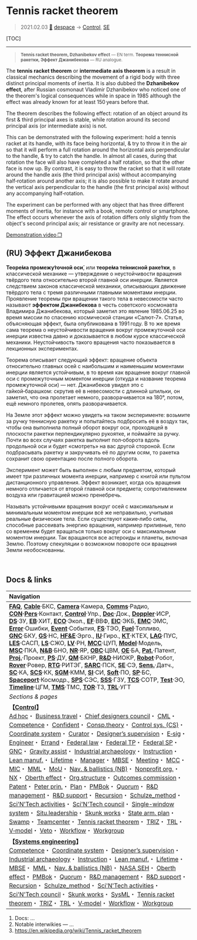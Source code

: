 # Tennis racket theorem
> 2021.02.03 [🚀](../index/index.md) [despace](index.md) → [Control](control.md), [SE](se.md)

[TOC]

---

> <small>**Tennis racket theorem, Dzhanibekov effect** — EN term. **Теорема теннисной ракетки, Эффект Джанибекова** — RU analogue.</small>

The **tennis racket theorem** or **intermediate axis theorem** is a result in classical mechanics describing the movement of a rigid body with three distinct principal moments of inertia. It is also dubbed the **Dzhanibekov effect**, after Russian cosmonaut Vladimir Dzhanibekov who noticed one of the theorem's logical consequences while in space in 1985 although the effect was already known for at least 150 years before that.

The theorem describes the following effect: rotation of an object around its first & third principal axes is stable, while rotation around its second principal axis (or intermediate axis) is not.

This can be demonstrated with the following experiment: hold a tennis racket at its handle, with its face being horizontal, & try to throw it in the air so that it will perform a full rotation around the horizontal axis perpendicular to the handle, & try to catch the handle. In almost all cases, during that rotation the face will also have completed a half rotation, so that the other face is now up. By contrast, it is easy to throw the racket so that it will rotate around the handle axis (the third principal axis) without accompanying half‑rotation around another axis; it is also possible to make it rotate around the vertical axis perpendicular to the handle (the first principal axis) without any accompanying half‑rotation.

The experiment can be performed with any object that has three different moments of inertia, for instance with a book, remote control or smartphone. The effect occurs whenever the axis of rotation differs only slightly from the object's second principal axis; air resistance or gravity are not necessary.

[Demonstration video ❐](f/control/dzhanibekov_effect_01.mkv)



## (RU) Эффект Джанибекова
**Теоре́ма промежу́точной оси́**, или **теоре́ма те́ннисной раке́тки**, в классической механике — утверждение о неустойчивости вращения твёрдого тела относительно второй главной оси инерции. Является следствием законов классической механики, описывающих движение твёрдого тела с тремя различными главными моментами инерции. Проявление теоремы при вращении такого тела в невесомости часто называют **эффектом Джанибекова** в честь советского космонавта Владимира Джанибекова, который заметил это явление 1985.06.25 во время миссии по спасению космической станции «Салют‑7». Статья, объясняющая эффект, была опубликована в 1991 году. В то же время сама теорема о неустойчивости вращения вокруг промежуточной оси инерции известна давно и доказывается в любом курсе классической механики. Неустойчивость такого вращения часто показывается в лекционных экспериментах.

Теорема описывает следующий эффект: вращение объекта относительно главных осей с наибольшим и наименьшим моментами инерции является устойчивым, в то время как вращение вокруг главной оси с промежуточным моментом инерции (откуда и название теорема промежуточной оси) — нет. Джанибеков увидел это с гайкой‑барашком: скрутив её в невесомости с длинной шпильки, он заметил, что она пролетает немного, разворачивается на 180°, потом, ещё немного пролетев, опять разворачивается.

На Земле этот эффект можно увидеть на таком эксперименте: возьмите за ручку теннисную ракетку и попытайтесь подбросить её в воздух так, чтобы она выполнила полный оборот вокруг оси, проходящей в плоскости ракетки перпендикулярно рукоятке, и поймайте за ручку. Почти во всех случаях ракетка выполнит пол‑оборота вдоль продольной оси и будет «смотреть» на вас другой стороной. Если подбрасывать ракетку и закручивать её по другим осям, то ракетка сохранит свою ориентацию после полного оборота.

Эксперимент может быть выполнен с любым предметом, который имеет три различных момента инерции, например с книгой или пультом дистанционного управления. Эффект возникает, когда ось вращения немного отличается от второй главной оси предмета; сопротивлением воздуха или гравитацией можно пренебречь.

Называть устойчивыми вращения вокруг осей с максимальным и минимальным моментом инерции всё же неправильно, учитывая реальные физические тела. Если существуют какие‑либо силы, способные рассеивать энергию вращения, например приливные, тело со временем будет вращаться только вокруг оси с максимальным моментом инерции. Так вращаются все астероиды и планеты, включая Землю. Поэтому спекуляции о возможном повороте оси вращения Земли необоснованны.



<p style="page-break-after:always"> </p>

## Docs & links
|Navigation|
|:--|
|**[FAQ](faq.md)**, **[Cable](cable.md)**·БКС, **[Camera](cam.md)**·Камера, **[Comms](comms.md)**·Радио, **[CON](contact.md)·[Pers](person.md)**·Контакт, **[Control](control.md)**·Упр., **[Doc](doc.md)**·Док., **[Doppler](doppler.md)**·ИСР, **[DS](ds.md)**·ЗУ, **[EB](eb.md)**·ХИТ, **[ECO](ecology.md)**·Экол., **[EF](ef.md)**·ВВФ, **[ElC](elc.md)**·ЭКБ, **[EMC](emc.md)**·ЭМС, **[Error](error.md)**·Ошибки, **[Event](event.md)**·События, **[FS](fs.md)**·ТЭО, **[Fuel](fuel.md)**·Топливо, **[GNC](gnc.md)**·БКУ, **[GS](scs.md)**·НС, **[HF&E](hfe.md)**·Эрго., **[IU](iu.md)**·Гиро., **[KT](kt.md)**·КТЕХ, **[LAG](lag.md)**·ПУC, **[LES](les.md)**·САСП, **[LS](ls.md)**·СЖО, **[LV](lv.md)**·РН, **[MCC](mcc.md)**·ЦУП, **[Model](model.md)**·Модель, **[MSC](sc.md)**·ПКА, **[N&B](nnb.md)**·БНО, **[NR](nr.md)**·ЯР, **[OBC](obc.md)**·ЦВМ, **[OE](oe.md)**·БА, **[Pat.](патент.md)**·Патент, **[Proj.](project.md)**·Проект, **[PS](ps.md)**·ДУ, **[QM](qm.md)**·БКНР, **[R&D](rnd.md)**·НИОКР, **[Robot](robotics.md)**·Робот, **[Rover](rover.md)**·Ровер, **[RTG](rtg.md)**·РИТЭГ, **[SARC](sarc.md)**·ПСК, **[SE](se.md)**·СЭ, **[Sens.](sensor.md)**·Датч., **[SC](sc.md)**·КА, **[SCS](scs.md)**·КК, **[SGM](sgm.md)**·КММ, **[SI](si.md)**·СИ, **[Soft](soft.md)**·ПО, **[SP](sp.md)**·БС, **[Spaceport](spaceport.md)**·Космодр., **[SPS](sps.md)**·СЭС, **[SSS](sss.md)**·ГЗУ, **[TCS](tcs.md)**·СОТР, **[Test](test.md)**·ЭО, **[Timeline](timeline.md)**·ЦГМ, **[TMS](tms.md)**·ТМС, **[TOR](tor.md)**·ТЗ, **[TRL](trl.md)**·УГТ|
|*Sections & pages*|
|**【[Control](Control.md)】**<br> [Ad hoc](ad_hoc.md)・ [Business travel](business_travel.md)・ [Chief designers council](cocd.md)・ [CML](cml.md)・ [Competence](competence.md)・ [Confident](confident.md)・ [Consp.theory](consp_theory.md)・ [Control sys. (CS)](cs.md)・ [Coordinate system](coord_sys.md)・ [Curator](curator.md)・ [Designer’s supervision](des_spv.md)・ [E‑sig](esig.md)・ [Engineer](se.md)・ [Errand](errand.md)・ [Federal law](fed_law.md)・ [Federal TP](fed_tp.md)・ [Federal SP](fed_sp.md)・ [GNC](gnc.md)・ [Gravity assist](gravass.md)・ [Industrial archaeology](ind_arch.md)・ [Instruction](instruction.md)・ [Lean manuf.](lean_man.md)・ [Lifetime](lifetime.md)・ [Manager](manager.md)・ [MBSE](mbse.md)・ [Meeting](meeting.md)・ [MCC](mcc.md)・ [MIC](mic.md)・ [MML](mml.md)・ [MoU](mou.md)・ [Nav. & ballistics (NB)](nnb.md)・ [Nonprofit org.](nonprof_org.md)・ [NX](nx.md)・ [Oberth effect](oberth_eff.md)・ [Org.structure](orgstruct.md)・ [Outcomes commission](outccom.md)・ [Patent](patent_res.md)・ [Peter prin.](peter_principle.md)・ [Plan](plan.md)・ [PMBok](pmbok.md)・ [Quorum](quorum.md)・ [R&D management](mgmt.md)・ [R&D support](rnd_support.md)・ [Recursion](recurs.md)・ [Schulze_method](schulze_method.md)・ [Sci'N'Tech activities](st_act.md)・ [Sci'N'Tech council](satc.md)・ [Single-window system](sw_sys.md)・ [Situ.leadership](situ_leadership.md)・ [Skunk works](skunk_works.md)・ [State arm. plan](plan_sa.md)・ [Swamp](swamp.md)・ [Teamcenter](teamcenter.md)・ [Tennis racket theorem](tr_theorem.md)・ [TRIZ](triz.md)・ [TRL](trl.md)・ [V‑model](v_model.md)・ [Veto](veto.md)・ [Workflow](workflow.md)・ [Workgroup](wg.md)|
|**【[Systems engineering](se.md)】**<br> [Competence](competence.md)・ [Coordinate system](coord_sys.md)・ [Designer’s supervision](des_spv.md)・ [Industrial archaeology](ind_arch.md)・ [Instruction](instruction.md)・ [Lean manuf.](lean_man.md)・ [Lifetime](lifetime.md)・ [MBSE](mbse.md)・ [MML](mml.md)・ [Nav. & ballistics (NB)](nnb.md)・ [NASA SEH](nasa_seh.md)・ [Oberth effect](oberth_eff.md)・ [PMBok](pmbok.md)・ [Quorum](quorum.md)・ [R&D management](mgmt.md)・ [R&D support](rnd_support.md)・ [Recursion](recurs.md)・ [Schulze_method](schulze_method.md)・ [Sci'N'Tech activities](st_act.md)・ [Sci'N'Tech council](satc.md)・ [Skunk works](skunk_works.md)・ [SysML](sysml.md)・ [Tennis racket theorem](tr_theorem.md)・ [TRIZ](triz.md)・ [TRL](trl.md)・ [V‑model](v_model.md)・ [Workflow](workflow.md)・ [Workgroup](wg.md)|

   1. Docs: …
   1. Notable interwikies — …
   1. <https://en.wikipedia.org/wiki/Tennis_racket_theorem>
